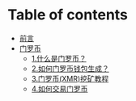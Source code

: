 # Table of contents

* [前言](README.md)
* [门罗币](XMR/README.md)
  * [1.什么是门罗币？](XMR/ABOUT.md)
  * [2.如何门罗币钱包生成？]()
  * [3.门罗币(XMR)挖矿教程]()
  * [4.如何交易门罗币]()